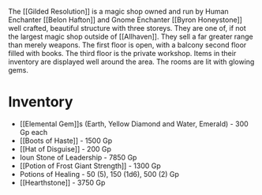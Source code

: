 The [[Gilded Resolution]] is a magic shop owned and run by Human Enchanter [[Belon Hafton]] and Gnome Enchanter [[Byron Honeystone]] well crafted, beautiful structure with three storeys. They are one of, if not the largest magic shop outside of [[Allhaven]]. They sell a far greater range than merely weapons. The first floor is open, with a balcony second floor filled with books. The third floor is the private workshop. Items in their inventory are displayed well around the area. The rooms are lit with glowing gems.
# Inventory
- [[Elemental Gem]]s (Earth, Yellow Diamond and Water, Emerald) - 300 Gp each
- [[Boots of Haste]] - 1500 Gp
- [[Hat of Disguise]] - 200 Gp
- Ioun Stone of Leadership - 7850 Gp
- [[Potion of Frost Giant Strength]] - 1300 Gp
- Potions of Healing - 50 (5), 150 (1d6), 500 (2) Gp
- [[Hearthstone]] - 3750 Gp

